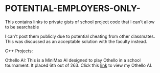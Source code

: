 # POTENTIAL-EMPLOYERS-ONLY-
This contains links to private gists of school project code that I can't allow to be searchable

I can't post them publicly due to potential cheating from other classmates. This was discussed as an acceptable solution
with the faculty instead.

C++ Projects:

Othello AI: This is a MiniMax AI designed to play Othello in a school tournament. It placed 6th out of 263.
Click this [link](https://gist.github.com/Jihigera/63578ddd5d1e3a404fbd6609122e0baf) to view my Othello AI.
